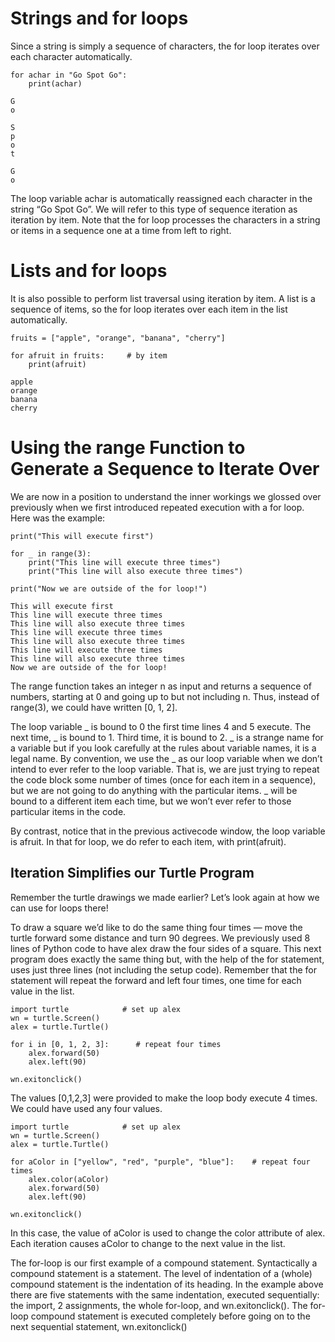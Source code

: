 # Strings and for loops

Since a string is simply a sequence of characters, the for loop iterates over each character automatically.

```
for achar in "Go Spot Go":
    print(achar)
    
G
o
 
S
p
o
t
 
G
o
```
The loop variable achar is automatically reassigned each character in the string “Go Spot Go”. We will refer to this type of sequence iteration as iteration by item. Note that the for loop processes the characters in a string or items in a sequence one at a time from left to right.

# Lists and for loops

It is also possible to perform list traversal using iteration by item. A list is a sequence of items, so the for loop iterates over each item in the list automatically.
```
fruits = ["apple", "orange", "banana", "cherry"]

for afruit in fruits:     # by item
    print(afruit)
    
apple
orange
banana
cherry
```

# Using the range Function to Generate a Sequence to Iterate Over

We are now in a position to understand the inner workings we glossed over previously when we first introduced repeated execution with a for loop. Here was the example:
```
print("This will execute first")

for _ in range(3):
    print("This line will execute three times")
    print("This line will also execute three times")

print("Now we are outside of the for loop!")

This will execute first
This line will execute three times
This line will also execute three times
This line will execute three times
This line will also execute three times
This line will execute three times
This line will also execute three times
Now we are outside of the for loop!
```

The range function takes an integer n as input and returns a sequence of numbers, starting at 0 and going up to but not including n. Thus, instead of range(3), we could have written [0, 1, 2].

The loop variable _ is bound to 0 the first time lines 4 and 5 execute. The next time, _ is bound to 1. Third time, it is bound to 2. _ is a strange name for a variable but if you look carefully at the rules about variable names, it is a legal name. By convention, we use the _ as our loop variable when we don’t intend to ever refer to the loop variable. That is, we are just trying to repeat the code block some number of times (once for each item in a sequence), but we are not going to do anything with the particular items. _ will be bound to a different item each time, but we won’t ever refer to those particular items in the code.

By contrast, notice that in the previous activecode window, the loop variable is afruit. In that for loop, we do refer to each item, with print(afruit).

## Iteration Simplifies our Turtle Program

Remember the turtle drawings we made earlier? Let’s look again at how we can use for loops there!

To draw a square we’d like to do the same thing four times — move the turtle forward some distance and turn 90 degrees. We previously used 8 lines of Python code to have alex draw the four sides of a square. This next program does exactly the same thing but, with the help of the for statement, uses just three lines (not including the setup code). Remember that the for statement will repeat the forward and left four times, one time for each value in the list.
```
import turtle            # set up alex
wn = turtle.Screen()
alex = turtle.Turtle()

for i in [0, 1, 2, 3]:      # repeat four times
    alex.forward(50)
    alex.left(90)

wn.exitonclick()
```
The values [0,1,2,3] were provided to make the loop body execute 4 times. We could have used any four values.
```
import turtle            # set up alex
wn = turtle.Screen()
alex = turtle.Turtle()

for aColor in ["yellow", "red", "purple", "blue"]:    # repeat four times
    alex.color(aColor)
    alex.forward(50)
    alex.left(90)

wn.exitonclick()
```
In this case, the value of aColor is used to change the color attribute of alex. Each iteration causes aColor to change to the next value in the list.

The for-loop is our first example of a compound statement. Syntactically a compound statement is a statement. The level of indentation of a (whole) compound statement is the indentation of its heading. In the example above there are five statements with the same indentation, executed sequentially: the import, 2 assignments, the whole for-loop, and wn.exitonclick(). The for-loop compound statement is executed completely before going on to the next sequential statement, wn.exitonclick()
